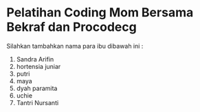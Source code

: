 # Pelatihan Coding Mom Bersama Bekraf dan Procodecg


Silahkan tambahkan nama para ibu dibawah ini :

1. Sandra Arifin
2. hortensia juniar
3. putri
4. maya
5. dyah paramita
6. uchie
7. Tantri Nursanti
